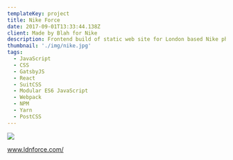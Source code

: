 ```yaml
---
templateKey: project
title: Nike Force
date: 2017-09-01T13:33:44.138Z
client: Made by Blah for Nike
description: Frontend build of static web site for London based Nike photography project.
thumbnail: './img/nike.jpg'
tags:
  - JavaScript
  - CSS
  - GatsbyJS
  - React
  - SuitCSS
  - Modular ES6 JavaScript
  - Webpack
  - NPM
  - Yarn
  - PostCSS
---
```


![](/img/nike.jpg)

www.ldnforce.com/

